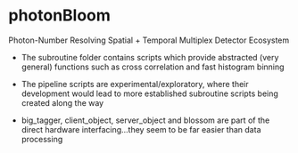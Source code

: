 # photonBloom
Photon-Number Resolving Spatial + Temporal Multiplex Detector Ecosystem

- The subroutine folder contains scripts which provide abstracted (very general) functions such as cross correlation and fast histogram binning

- The pipeline scripts are experimental/exploratory, where their development would lead to more established subroutine scripts being created along the way

- big_tagger, client_object, server_object and blossom are part of the direct hardware interfacing...they seem to be far easier than data processing

